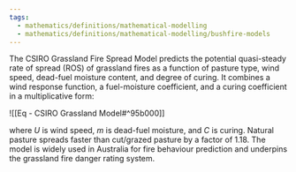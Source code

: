 ```yaml
---
tags:
  - mathematics/definitions/mathematical-modelling
  - mathematics/definitions/mathematical-modelling/bushfire-models
---
```

The CSIRO Grassland Fire Spread Model predicts the potential quasi-steady rate of spread (ROS) of grassland fires as a function of pasture type, wind speed, dead-fuel moisture content, and degree of curing. It combines a wind response function, a fuel-moisture coefficient, and a curing coefficient in a multiplicative form:

![[Eq - CSIRO Grassland Model#^95b000]]

where $U$ is wind speed, $m$ is dead-fuel moisture, and $C$ is curing. Natural pasture spreads faster than cut/grazed pasture by a factor of 1.18. The model is widely used in Australia for fire behaviour prediction and underpins the grassland fire danger rating system.
